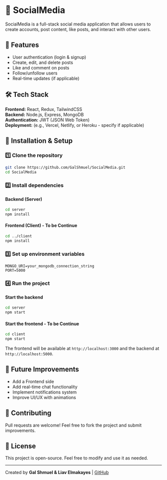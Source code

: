 # 📱 SocialMedia

SocialMedia is a full-stack social media application that allows users to create accounts, post content, like posts, and interact with other users.

## 🚀 Features
- User authentication (login & signup)
- Create, edit, and delete posts
- Like and comment on posts
- Follow/unfollow users
- Real-time updates (if applicable)

## 🛠️ Tech Stack
**Frontend:** React, Redux, TailwindCSS  
**Backend:** Node.js, Express, MongoDB  
**Authentication:** JWT (JSON Web Token)  
**Deployment:** (e.g., Vercel, Netlify, or Heroku - specify if applicable)

## 🔧 Installation & Setup

### 1️⃣ Clone the repository
```bash
git clone https://github.com/GalShmuel/SocialMedia.git
cd SocialMedia
```

### 2️⃣ Install dependencies

#### Backend (Server)
```bash
cd server
npm install
```

#### Frontend (Client) -  To be Continue 
```bash
cd ../client
npm install
```

### 3️⃣ Set up environment variables  
```
MONGO_URI=your_mongodb_connection_string
PORT=5000
```

### 4️⃣ Run the project

#### Start the backend
```bash
cd server
npm start
```

#### Start the frontend - To be Continue 
```bash
cd client
npm start
```
The frontend will be available at `http://localhost:3000` and the backend at `http://localhost:5000`.

## 📌 Future Improvements
- Add a Frontend side
- Add real-time chat functionality
- Implement notifications system
- Improve UI/UX with animations

## 🤝 Contributing
Pull requests are welcome! Feel free to fork the project and submit improvements.

## 📝 License
This project is open-source. Feel free to modify and use it as needed.

---
Created by **Gal Shmuel & Liav Elmakayes** | [GitHub](https://github.com/GalShmuel)

